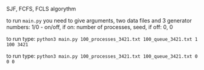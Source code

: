 SJF, FCFS, FCLS algorythm

to run `main.py` you need to give arguments, two data files and 3 generator numbers: 1/0 - on/off, if on: number of processes, seed, if off: 0, 0

to run type: `python3 main.py 100_processes_3421.txt 100_queue_3421.txt 1 100 3421`

to run type: `python3 main.py 100_processes_3421.txt 100_queue_3421.txt 0 0 0`